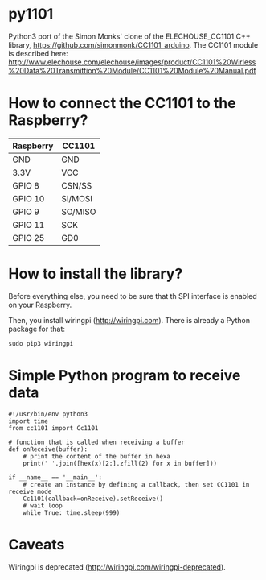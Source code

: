 # py1101
Python3 port of the Simon Monks' clone of the ELECHOUSE_CC1101 C++ library, https://github.com/simonmonk/CC1101_arduino.
The CC1101 module is described here: http://www.elechouse.com/elechouse/images/product/CC1101%20Wirless%20Data%20Transmittion%20Module/CC1101%20Module%20Manual.pdf 

# How to connect the CC1101 to the Raspberry?

|Raspberry|CC1101|
|---------|------|
|GND|GND|
|3.3V|VCC|
|GPIO 8|CSN/SS|
|GPIO 10|SI/MOSI|
|GPIO 9|SO/MISO|
|GPIO 11|SCK|
|GPIO 25|GD0|

# How to install the library?

Before everything else, you need to be sure that th SPI interface is enabled on your Raspberry.

Then, you install wiringpi (http://wiringpi.com). There is already a Python package for that:
```
sudo pip3 wiringpi
```

# Simple Python program to receive data

```
#!/usr/bin/env python3
import time
from cc1101 import Cc1101

# function that is called when receiving a buffer
def onReceive(buffer):
    # print the content of the buffer in hexa
    print(' '.join([hex(x)[2:].zfill(2) for x in buffer]))

if __name__ == '__main__':
    # create an instance by defining a callback, then set CC1101 in receive mode
    Cc1101(callback=onReceive).setReceive()
    # wait loop
    while True: time.sleep(999)
```

# Caveats

Wiringpi is deprecated (http://wiringpi.com/wiringpi-deprecated).

